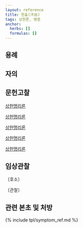 ```yaml
---
layout: reference
title: 한출(汗出)
tags: 상한론, 병증
anchor:
  herbs: []
  formulas: []
---
```



## 용례



## 자의



## 문헌고찰

[상한명리론]({{site.baseurl}}/reference/Books/Etc/상한명리론#자한)

[상한명리론]({{site.baseurl}}/reference/Books/Etc/상한명리론#도한)

[상한명리론]({{site.baseurl}}/reference/Books/Etc/상한명리론#두한)

[상한명리론]({{site.baseurl}}/reference/Books/Etc/상한명리론#수족한)

[상한명리론]({{site.baseurl}}/reference/Books/Etc/상한명리론#무한)


## 임상관찰



〔호소〕



〔관찰〕




## 관련 본초 및 처방


{% include tpl/symptom_ref.md %}
